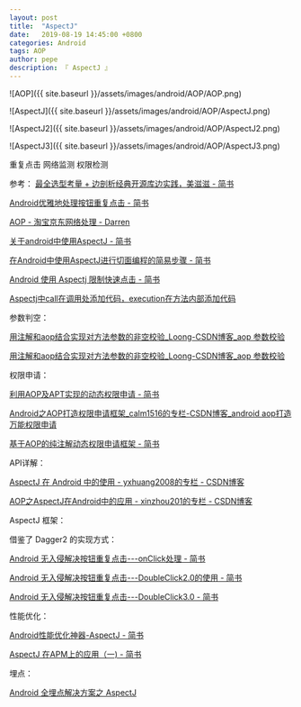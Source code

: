 ```yaml
---
layout: post
title:  "AspectJ"
date:   2019-08-19 14:45:00 +0800
categories: Android
tags: AOP
author: pepe
description: 『 AspectJ 』
---
```

![AOP]({{ site.baseurl }}/assets/images/android/AOP/AOP.png)	


![AspectJ]({{ site.baseurl }}/assets/images/android/AOP/AspectJ.png)	

![AspectJ2]({{ site.baseurl }}/assets/images/android/AOP/AspectJ2.png)	

![AspectJ3]({{ site.baseurl }}/assets/images/android/AOP/AspectJ3.png)	


重复点击
网络监测
权限检测


参考：
[最全选型考量 + 边剖析经典开源库边实践，美滋滋 - 简书](https://www.jianshu.com/p/42ce95450adb)

[Android优雅地处理按钮重复点击 - 简书](https://www.jianshu.com/p/7b354eb8d0d3)

[AOP - 淘宝京东网络处理 - Darren](https://www.jianshu.com/p/890dd0b77ded)

[关于android中使用AspectJ - 简书](https://www.jianshu.com/p/f577aec99e17)

[在Android中使用AspectJ进行切面编程的简易步骤 - 简书](https://www.jianshu.com/p/9c338702d6a6)

[Android 使用 Aspectj 限制快速点击 - 简书](https://www.jianshu.com/p/fa5886207bcb)

[Aspectj中call在调用处添加代码，execution在方法内部添加代码](https://blog.csdn.net/Dax1n/article/details/81944975)

参数判空：

[用注解和aop结合实现对方法参数的非空校验_Loong-CSDN博客_aop 参数校验](https://blog.csdn.net/tongsh6/article/details/84346833)

[用注解和aop结合实现对方法参数的非空校验_Loong-CSDN博客_aop 参数校验](https://blog.csdn.net/tongsh6/article/details/84346833)

权限申请：

[利用AOP及APT实现的动态权限申请 - 简书](https://www.jianshu.com/p/81765e51995d)

[Android之AOP打造权限申请框架_calm1516的专栏-CSDN博客_android aop打造万能权限申请](https://blog.csdn.net/calm1516/article/details/106728638/)

[基于AOP的纯注解动态权限申请框架 - 简书](https://www.jianshu.com/p/f4d8511461a3)


API详解：

[AspectJ 在 Android 中的使用 - yxhuang2008的专栏 - CSDN博客](https://blog.csdn.net/yxhuang2008/article/details/94193201)

[AOP之AspectJ在Android中的应用 - xinzhou201的专栏 - CSDN博客](https://blog.csdn.net/xinzhou201/article/details/81566653)

AspectJ 框架：

借鉴了 Dagger2 的实现方式：

[Android 无入侵解决按钮重复点击---onClick处理 - 简书](https://www.jianshu.com/p/7f3e5c8b8643)

[Android 无入侵解决按钮重复点击---DoubleClick2.0的使用 - 简书](https://www.jianshu.com/p/df0ef3866cc1)

[Android 无入侵解决按钮重复点击---DoubleClick3.0 - 简书](https://www.jianshu.com/p/daac21821c43)


性能优化：

[Android性能优化神器-AspectJ - 简书](https://www.jianshu.com/p/e737c187e0c2)

[AspectJ 在APM上的应用（一) - 简书](https://www.jianshu.com/p/0440eb5f6c6b)


埋点：

[Android 全埋点解决方案之 AspectJ](https://www.sensorsdata.cn/blog/20181206-8/)






















